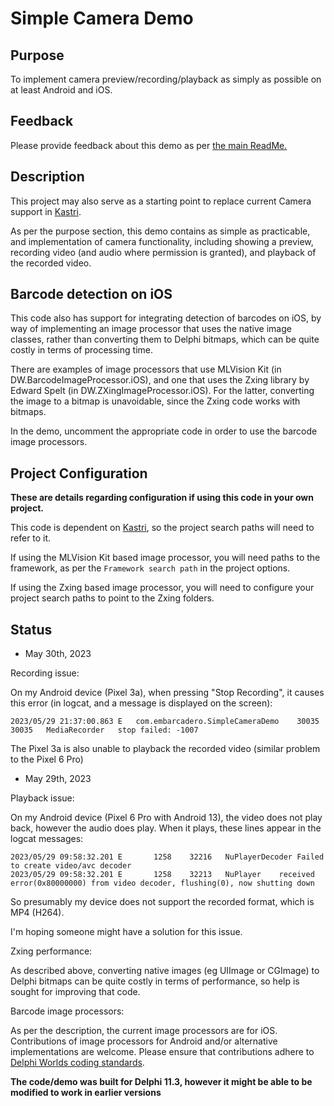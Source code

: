 # Simple Camera Demo

## Purpose

To implement camera preview/recording/playback as simply as possible on at least Android and iOS.

## Feedback

Please provide feedback about this demo as per [the main ReadMe.](https://github.com/DelphiWorlds/Playground/blob/main/Readme.md)

## Description

This project may also serve as a starting point to replace current Camera support in [Kastri](https://github.com/DelphiWorlds/Kastri).

As per the purpose section, this demo contains as simple as practicable, and implementation of camera functionality, including showing a preview, recording video (and audio where permission is granted), and playback of the recorded video.

## Barcode detection on iOS

This code also has support for integrating detection of barcodes on iOS, by way of implementing an image processor that uses the native image classes, rather than converting them to Delphi bitmaps, which can be quite costly in terms of processing time.

There are examples of image processors that use MLVision Kit (in DW.BarcodeImageProcessor.iOS), and one that uses the Zxing library by Edward Spelt (in DW.ZXingImageProcessor.iOS). For the latter, converting the image to a bitmap is unavoidable, since the Zxing code works with bitmaps.

In the demo, uncomment the appropriate code in order to use the barcode image processors.

## Project Configuration

**These are details regarding configuration if using this code in your own project.**

This code is dependent on [Kastri](https://github.com/DelphiWorlds/Kastri), so the project search paths will need to refer to it.

If using the MLVision Kit based image processor, you will need paths to the framework, as per the `Framework search path` in the project options.

If using the Zxing based image processor, you will need to configure your project search paths to point to the Zxing folders.

## Status

* May 30th, 2023

Recording issue:

On my Android device (Pixel 3a), when pressing "Stop Recording", it causes this error (in logcat, and a message is displayed on the screen):

```
2023/05/29 21:37:00.863	E	com.embarcadero.SimpleCameraDemo	30035	30035	MediaRecorder	stop failed: -1007
```

The Pixel 3a is also unable to playback the recorded video (similar problem to the Pixel 6 Pro)

* May 29th, 2023

Playback issue:

On my Android device (Pixel 6 Pro with Android 13), the video does not play back, however the audio does play. When it plays, these lines appear in the logcat messages:

```
2023/05/29 09:58:32.201	E		1258	32216	NuPlayerDecoder	Failed to create video/avc decoder
2023/05/29 09:58:32.201	E		1258	32213	NuPlayer	received error(0x80000000) from video decoder, flushing(0), now shutting down
```

So presumably my device does not support the recorded format, which is MP4 (H264).

I'm hoping someone might have a solution for this issue.

Zxing performance:

As described above, converting native images (eg UIImage or CGImage) to Delphi bitmaps can be quite costly in terms of performance, so help is sought for improving that code.

Barcode image processors:

As per the description, the current image processors are for iOS. Contributions of image processors for Android and/or alternative implementations are welcome. Please ensure that contributions adhere to [Delphi Worlds coding standards](https://github.com/DelphiWorlds/Kastri/blob/master/CodingStandards.md).

**The code/demo was built for Delphi 11.3, however it might be able to be modified to work in earlier versions**

